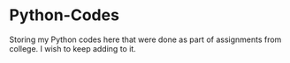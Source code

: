 # Python-Codes
Storing my Python codes here that were done as part of assignments from college. I wish to keep adding to it.
